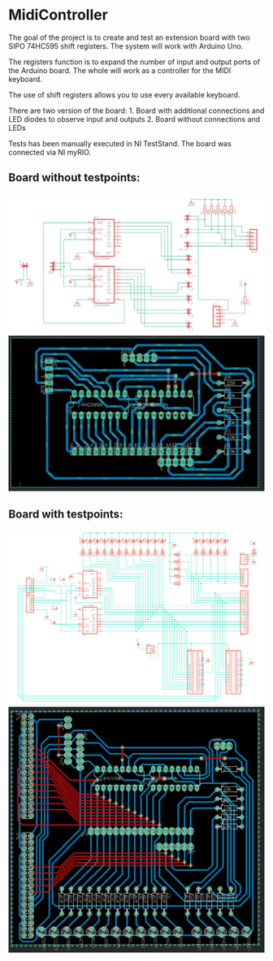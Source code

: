 # MidiController

The goal of the project is to create and test an extension board with two SIPO 74HC595 shift registers.
The system will work with Arduino Uno.

The registers function is to expand the number of input and output ports of the Arduino board. The whole will work as a controller for the MIDI keyboard.

The use of shift registers allows you to use every available keyboard.

There are two version of the board: 1. Board with additional connections and LED diodes to observe input and outputs
                                    2. Board without connections and LEDs

Tests has been manually executed in NI TestStand. The board was connected via NI myRIO.

## Board without testpoints:

<img src="https://github.com/Fysek/MidiController/blob/master/Photos/Schematic.PNG" width="600"/>
<img src="https://github.com/Fysek/MidiController/blob/master/Photos/Board.PNG" width="600"/>

## Board with testpoints:
<img src="https://github.com/Fysek/MidiController/blob/master/Photos/Schematic_test.PNG" width="600"/>
<img src="https://github.com/Fysek/MidiController/blob/master/Photos/Board_test.PNG" width="600"/>
